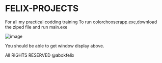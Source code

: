 # FELIX-PROJECTS
For  all my practical codding training
To run colorchooserapp.exe,download the ziped file and run main.exe

![image](https://user-images.githubusercontent.com/80825385/196154567-214be3a0-9afc-4df0-afc2-62da92d5c0a4.png)

You should be able to get window display above.


All RIGHTS RESERVED @abokfelix 
